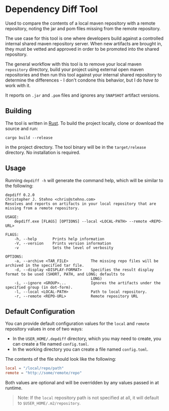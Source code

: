 # Dependency Diff Tool

Used to compare the contents of a local maven repository with a remote repository, noting the jar and pom files missing
from the remote repository.

The use case for this tool is one where developers build against a controlled internal shared maven repository server. 
When new artifacts are brought in, they must be vetted and approved in order to be promoted into the shared repository.

The general workflow with this tool is to remove your local maven `repository` directory, build your project using external
open maven repositories and then run this tool against your internal shared repository to determine the differences - I don't
condone this behavior, but I do _have to_ work with it.

It reports on `.jar` and `.pom` files and ignores any `SNAPSHOT` artifact versions.

## Building

The tool is written in [Rust](https://www.rust-lang.org/). To build the project locally, clone or download the source and run:

    cargo build --release

in the project directory. The tool binary will be in the `target/release` directory. No installation is required.

## Usage

Running `depdiff -h` will generate the command help, which will be similar to the following:

```
depdiff 0.2.0
Christopher J. Stehno <chris@stehno.com>
Resolves and reports on artifacts in your local repository that are missing from a remote repository.

USAGE:
    depdiff.exe [FLAGS] [OPTIONS] --local <LOCAL-PATH> --remote <REPO-URL>

FLAGS:
    -h, --help       Prints help information
    -V, --version    Prints version information
    -v               Sets the level of verbosity

OPTIONS:
    -a, --archive <TAR_FILE>          The missing repo files will be archived in the specified tar file.
    -d, --display <DISPLAY-FORMAT>    Specifies the result display format to be used (SHORT, PATH, and LONG; defaults to
                                      LONG)
    -i, --ignore <GROUP>...           Ignores the artifacts under the specified group (in dot-form).
    -l, --local <LOCAL-PATH>          Path to local repository.
    -r, --remote <REPO-URL>           Remote repository URL

```

## Default Configuration

You can provide default configuration values for the `local` and `remote` repository values in one of two ways:

* In the `USER_HOME/.depdiff` directory, which you may need to create, you can create a file named `config.toml`.
* In the working directory you can create a file named `config.toml`.

The contents of the file should look like the following:

```toml
local = "/local/repo/path"
remote = "http://some/remote/repo"
```

Both values are optional and will be overridden by any values passed in at runtime.

> Note: If the `local` repository path is not specified at all, it will default to `$USER_HOME/.m2/repository`.